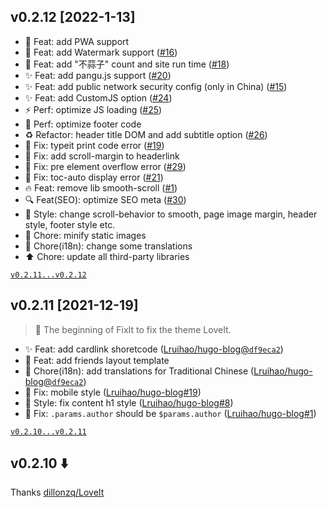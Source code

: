 <!-- See https://github.com/Lruihao/FixIt/releases -->

## v0.2.12 [2022-1-13]

- :tada: Feat: add PWA support
- :tada: Feat: add Watermark support ([#16](https://github.com/Lruihao/FixIt/issues/16))
- :tada: Feat: add "不蒜子" count and site run time ([#18](https://github.com/Lruihao/FixIt/issues/18))
- :sparkles: Feat: add pangu.js support ([#20](https://github.com/Lruihao/FixIt/issues/20))
- :sparkles: Feat: add public network security config (only in China) ([#15](https://github.com/Lruihao/FixIt/issues/15))
- :sparkles: Feat: add CustomJS option ([#24](https://github.com/Lruihao/FixIt/issues/24))
- :zap: Perf: optimize JS loading ([#25](https://github.com/Lruihao/FixIt/issues/25))
- :art: Perf: optimize footer code
- :recycle: Refactor: header title DOM and add subtitle option ([#26](https://github.com/Lruihao/FixIt/issues/26))
- :bug: Fix: typeit print code error ([#19](https://github.com/Lruihao/FixIt/issues/19))
- :bug: Fix: add scroll-margin to headerlink
- :bug: Fix: pre element overflow error ([#29](https://github.com/Lruihao/FixIt/issues/29))
- :bug: Fix: toc-auto display error ([#21](https://github.com/Lruihao/FixIt/issues/21))
- :fire: Feat: remove lib smooth-scroll ([#1](https://github.com/Lruihao/FixIt/issues/1))
- :mag: Feat(SEO): optimize SEO meta ([#30](https://github.com/Lruihao/FixIt/issues/30))
- :lipstick: Style: change scroll-behavior to smooth, page image margin, header style, footer style etc.
- :wrench: Chore: minify static images
- :wrench: Chore(i18n): change some translations
- :arrow_up: Chore: update all third-party libraries

[`v0.2.11...v0.2.12`](https://github.com/Lruihao/FixIt/compare/v0.2.11...v0.2.12)
## v0.2.11 [2021-12-19]

> :tada: The beginning of FixIt to fix the theme LoveIt.

- :sparkles: Feat: add cardlink shoretcode ([Lruihao/hugo-blog@`df9eca2`](https://github.com/Lruihao/hugo-blog/commit/df9eca26af43287748fd8d4654014357a8269b0b)) 
- :tada: Feat: add friends layout template
- :wrench: Chore(i18n): add translations for Traditional Chinese ([Lruihao/hugo-blog@`df9eca2`](https://github.com/Lruihao/hugo-blog/commit/b86157d8b84830bda415ab2488580afd843acac2))
- :bug: Fix: mobile style ([Lruihao/hugo-blog#19](https://github.com/Lruihao/hugo-blog/issues/19))
- :bug: Style: fix content h1 style ([Lruihao/hugo-blog#8](https://github.com/Lruihao/hugo-blog/issues/8))
- :bug: Fix: `.params.author` should be `$params.author`  ([Lruihao/hugo-blog#1](https://github.com/Lruihao/hugo-blog/issues/1))

[`v0.2.10...v0.2.11`](https://github.com/Lruihao/FixIt/compare/v0.2.10...v0.2.11)

## v0.2.10 :arrow_down: 

Thanks [dillonzq/LoveIt](https://github.com/dillonzq/LoveIt/releases)